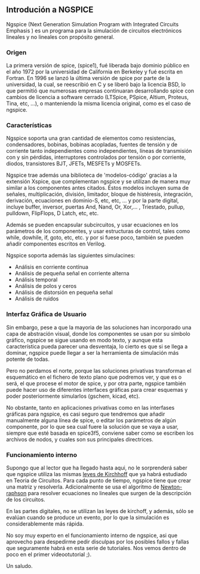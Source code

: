 ## Introdución a NGSPICE    


Ngspice (Next Generation Simulation Program with Integrated Circuits Emphasis ) es un programa para la simulación de circuitos electrónicos lineales y no lineales con propósito general. 

### Origen

La primera versión de spice, (spice1), fué liberada bajo dominio público en el año 1972 por la universidad de California en Berkeley y fué escrita en Fortran. En 1996 se lanzó la última versión de spice por parte de la universidad, la cual, se reescribió en C y se  liberó bajo la licencia BSD, lo que permitió que numerosas empresas continuaran desarrollando spice con cambios de licencia a software cerrado (LTSpice, PSpice, Altium, Proteus, Tina, etc, ...), o manteniendo la misma licencia original, como es el caso de ngspice.

### Características

Ngspice soporta una gran cantidad de elementos como resistencias, condensadores, bobinas, bobinas acopladas, fuentes de tensión y de corriente tanto independientes como independientes, líneas de transmisión con y sin pérdidas, interruptores controlados por tensión o por corriente, diodos, transistores BJT, JFETs, MESFETs y MOSFETs. 

Ngspice trae además una biblioteca de 'modelos-código' gracias a la extensión Xspice, que complementan ngspice y se utilizan de manera muy similar a los componentes antes citados.
Éstos modelos incluyen suma de señales, multiplicación, división, limitador, bloque de histéresis, integración, derivación, ecuaciones en dominio-S, etc, etc, ... y por la parte digital, incluye buffer, inversor, puertas And, Nand, Or, Xor,... , Triestado, pullup, pulldown, FlipFlops, D Latch, etc, etc. 

Además se pueden encapsular subcircuitos, y usar ecuaciones en los parámetros de los componentes, y usar estructuras de control, tales como while, dowhile, if, goto, etc, etc. y por si fuese poco, también se pueden añadir componentes escritos en Verilog.

Ngspice soporta además las siguientes simulacines:

* Análisis en corriente contínua
* Análisis de pequeña señal en corriente alterna
* Análisis temporal
* Análisis de polos y ceros
* Análisis de distorsión en pequeña señal
* Análisis de ruidos

### Interfaz Gráfica de Usuario

Sin embargo, pese a que la mayoria de las soluciones han incorporado una capa de abstración visual, donde los componentes se usan por su símbolo gráfico, ngspice se sigue usando en modo texto, y aunque esta característica pueda parecer una desventaja, lo cierto es que si se llega a dominar, ngspice puede llegar a ser la herramienta de simulación más potente de todas.

Pero no perdamos el norte, porque las soluciones privativas transforman el esquemático en el fichero de texto plano que podremos ver, y que es o será, el que  procese el motor de spice, y por otra parte,  ngspice también puede hacer uso de diferentes interfaces gráficas para crear esquemas y poder posteriormente simularlos (gschem, kicad, etc). 

No obstante, tanto en aplicaciones privativas como en las interfases gráficas para ngspice, es casi seguro que tendremos que añadir manualmente alguna línea de spice, o editar los parámetros de algún componente, por lo que sea cual fuere la solución que se vaya a usar, siempre que esté basada en spice3f5, conviene saber como se escriben los archivos de nodos, y cuales son sus principales directrices.

### Funcionamiento interno

Supongo que al lector que ha llegado hasta aqui, no le sorprenderá saber que ngspice utiliza las mismas [leyes de Kirchhoff](https://es.wikipedia.org/wiki/Leyes_de_Kirchhoff) que ya habrá estudiado en Teoria de Circuitos. Para cada punto de tiempo, ngspice tiene que crear una matriz y resolverla. Adicionalmente se usa el algoritmo de [Newton-raphson](https://es.wikipedia.org/wiki/M%C3%A9todo_de_Newton) para resolver ecuaciones no lineales que surgen de la descripción de los circuitos.

En las partes digitales, no se utilizan las leyes de kirchoff, y además, sólo se evalúan cuando se produce un evento, por lo que la simulación es considerablemente más rápida.

No soy muy experto en el funcionamiento interno de ngspice, asi que aprovecho para despedirme pedir disculpas por los posibles fallos y fallas que seguramente habrá en esta serie de tutoriales. Nos vemos dentro de poco en el primer videootutorial ;). 

Un saludo.


